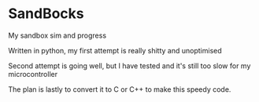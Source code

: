 # SandBocks
My sandbox sim and progress

Written in python, my first attempt is really shitty and unoptimised

Second attempt is going well, but I have tested and it's still too slow for my microcontroller

The plan is lastly to convert it to C or C++ to make this speedy code.
